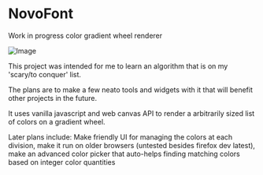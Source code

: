 # NovoFont
Work in progress color gradient wheel renderer

![Image](../master/example.png?raw=true)

This project was intended for me to learn an algorithm that is on
my 'scary/to conquer' list.

The plans are to make a few neato tools and widgets with it that
will benefit other projects in the future.

It uses vanilla javascript and web canvas API to render
a arbitrarily sized list of colors on a gradient wheel.

Later plans include:
Make friendly UI for managing the colors at each division,
make it run on older browsers (untested besides firefox dev latest),
make an advanced color picker that auto-helps finding matching colors based on integer color quantities
